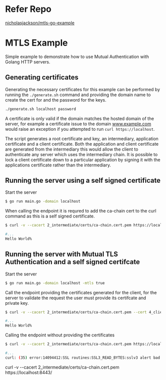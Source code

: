# Refer Repo

[nicholasjackson/mtls-go-example](https://github.com/nicholasjackson/mtls-go-example)

# MTLS Example
Simple example to demonstrate how to use Mutual Authentication with Golang HTTP servers.

## Generating certificates
Generating the necessary certificates for this example can be performed by running the `./generate.sh` command and providing the domain name to create the cert 
for and the password for the keys.

```bash
./generate.sh localhost password
```

A certificate is only valid if the domain matches the hosted domain of the server, for example a certificate issue to the domain www.example.com would raise an exception
if you attempted to run `curl https://localhost`.

The script generates a root certificate and key, an intermediary, application certificate and a client certificate.  Both the application and client certificate are generated from the 
intermediary this would allow the client to authenticate any server which uses the intermediary chain.  It is possible to lock a client certificate down to a particular application 
by signing it with the applications certificate rather than the intermediary.

## Running the server using a self signed certificate
Start the server  
```bash
$ go run main.go -domain localhost
```

When calling the endpoint it is requred to add the ca-chain cert to the curl command as this is a self signed certificate.

```bash
$ curl -v --cacert 2_intermediate/certs/ca-chain.cert.pem https://localhost:8443/

#...
Hello World% 
```

## Running the server with Mutual TLS Authentication and a self signed certifcate
Start the server  
```bash
$ go run main.go -domain localhost -mtls true
```

Call the endpoint providing the certificates generated for the client, for the server to validate the request the user must provide its 
certifcate and private key.
```bash
$ curl -v --cacert 2_intermediate/certs/ca-chain.cert.pem --cert 4_client/certs/localhost.cert.pem --key 4_client/private/localhost.key.pem https://localhost:8443/

#...
Hello World% 
```

Calling the endpoint without providing the certificates

```bash
$ curl -v --cacert 2_intermediate/certs/ca-chain.cert.pem https://localhost:8443/

#...
curl: (35) error:14094412:SSL routines:SSL3_READ_BYTES:sslv3 alert bad certificate
```


curl -v --cacert 2_intermediate/certs/ca-chain.cert.pem https://localhost:8443/